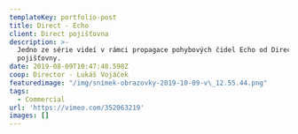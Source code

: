 ```yaml
---
templateKey: portfolio-post
title: Direct - Echo
client: Direct pojišťovna
description: >-
  Jedno ze série videí v rámci propagace pohybových čidel Echo od Direct
  pojišťovny.
date: 2019-08-09T10:47:48.598Z
coop: Director - Lukáš Vojáček
featuredimage: "/img/snímek-obrazovky-2019-10-09-v\_12.55.44.png"
tags:
  - Commercial
url: 'https://vimeo.com/352063219'
images: []
---
```


